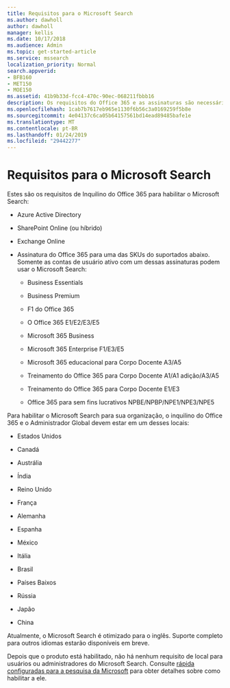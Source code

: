 ```yaml
---
title: Requisitos para o Microsoft Search
ms.author: dawholl
author: dawholl
manager: kellis
ms.date: 10/17/2018
ms.audience: Admin
ms.topic: get-started-article
ms.service: mssearch
localization_priority: Normal
search.appverid:
- BFB160
- MET150
- MOE150
ms.assetid: 41b9b33d-fcc4-470c-90ec-068211fbbb16
description: Os requisitos do Office 365 e as assinaturas são necessárias para habilitar o Microsoft Search
ms.openlocfilehash: 1cab7b7617eb965e1130f6b56c3a0169259f5b8e
ms.sourcegitcommit: 4e04137c6ca05b64157561bd14ead89485bafe1e
ms.translationtype: MT
ms.contentlocale: pt-BR
ms.lasthandoff: 01/24/2019
ms.locfileid: "29442277"
---
```

# <a name="requirements-for-microsoft-search"></a>Requisitos para o Microsoft Search

Estes são os requisitos de Inquilino do Office 365 para habilitar o Microsoft Search: 
  
- Azure Active Directory
    
- SharePoint Online (ou híbrido)
    
- Exchange Online
    
- Assinatura do Office 365 para uma das SKUs do suportados abaixo. Somente as contas de usuário ativo com um dessas assinaturas podem usar o Microsoft Search:
    
  - Business Essentials
    
  - Business Premium
    
  - F1 do Office 365
    
  - O Office 365 E1/E2/E3/E5
    
  - Microsoft 365 Business
    
  - Microsoft 365 Enterprise F1/E3/E5
    
  - Microsoft 365 educacional para Corpo Docente A3/A5
    
  - Treinamento do Office 365 para Corpo Docente A1/A1 adição/A3/A5
    
  - Treinamento do Office 365 para Corpo Docente E1/E3
    
  - Office 365 para sem fins lucrativos NPBE/NPBP/NPE1/NPE3/NPE5
    
Para habilitar o Microsoft Search para sua organização, o inquilino do Office 365 e o Administrador Global devem estar em um desses locais:
  
- Estados Unidos
    
- Canadá
    
- Austrália
    
- Índia
    
- Reino Unido
    
- França
    
- Alemanha
  
- Espanha
    
- México
    
- Itália
    
- Brasil
    
- Países Baixos
    
- Rússia
    
- Japão

- China
 
Atualmente, o Microsoft Search é otimizado para o inglês. Suporte completo para outros idiomas estarão disponíveis em breve.

Depois que o produto está habilitado, não há nenhum requisito de local para usuários ou administradores do Microsoft Search. Consulte [rápida configuradas para a pesquisa da Microsoft](quick-set-up.md) para obter detalhes sobre como habilitar a ele. 

  

